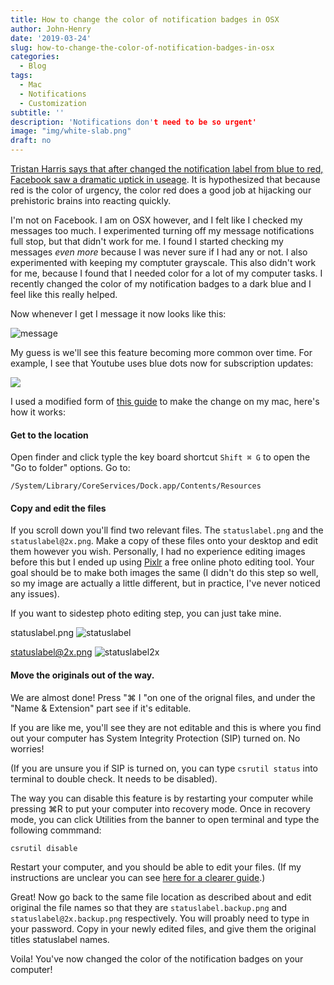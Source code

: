```yaml
---
title: How to change the color of notification badges in OSX
author: John-Henry
date: '2019-03-24'
slug: how-to-change-the-color-of-notification-badges-in-osx
categories:
  - Blog
tags:
  - Mac
  - Notifications
  - Customization
subtitle: ''
description: 'Notifications don't need to be so urgent'
image: "img/white-slab.png"
draft: no
---
```


[Tristan Harris says that after changed the notification label from blue to red, Facebook saw a dramatic uptick in useage](https://www.theguardian.com/technology/2017/oct/05/smartphone-addiction-silicon-valley-dystopia). It is hypothesized that because red is the color of urgency, the color red does a good job at hijacking our prehistoric brains into reacting quickly.

I'm not on Facebook. I am on OSX however, and I felt like I checked my messages too much. I experimented turning off my message notifications full stop, but that didn't work for me. I found I started checking my messages _even more_ because I was never sure if I had any or not. I also experimented with keeping my comptuter grayscale. This also didn't work for me, because I found that I needed color for a lot of my computer tasks. I recently changed the color of my notification badges to a dark blue and I feel like this really helped.

Now whenever I get I message it now looks like this:

![message](/img/messages/notification.png)

My guess is we'll see this feature becoming more common over time. For example, I see that Youtube uses blue dots now for subscription updates:

![](/post/2019-02-14-changing-the-color-of-notification-badges-in-osx_files/youtube-blue-dot.png)


I used a modified form of [this guide](https://web.archive.org/web/20190214172228/https://forums.macrumors.com/threads/change-dock-icon-badges.1903323/) to make the change on my mac, here's how it works:

#### Get to the location

Open finder and click typle the key board shortcut `Shift ⌘ G` to open the "Go to folder" options. Go to:
```
/System/Library/CoreServices/Dock.app/Contents/Resources
```

#### Copy and edit the files
If you scroll down you'll find two relevant files. The `statuslabel.png` and the `statuslabel@2x.png`. Make a copy of these files onto your desktop and edit them however you wish. Personally, I had no experience editing images before this but I ended up using [Pixlr](https://pixlr.com/x/) a free online photo editing tool. Your goal should be to make both images the same (I didn't do this step so well, so my image are actually a little different, but in practice, I've never noticed any issues).

If you want to sidestep photo editing step, you can just take mine.

statuslabel.png
![statuslabel](/img/messages/statuslabel.png)


statuslabel@2x.png
![statuslabel2x](/img/messages/statuslabel@2x.png)


#### Move the originals out of the way.

We are almost done! Press "⌘ I "on one of the orignal files, and under the "Name & Extension" part see if it's editable.

If you are like me, you'll see they are not editable and this is where you find out your computer has System Integrity Protection (SIP) turned on. No worries!

(If you are unsure you if SIP is turned on, you can type `csrutil status` into terminal to double check. It needs to be disabled).

The way you can disable this feature is by restarting your computer while pressing ⌘R to put your computer into recovery mode. Once in recovery mode, you can click Utilities from the banner to open terminal and type the following commmand:

```
csrutil disable
```

Restart your computer, and you should be able to edit your files. (If my instructions are unclear you can see [here for a clearer guide](https://web.archive.org/web/20190214172910/https://www.howtogeek.com/230424/how-to-disable-system-integrity-protection-on-a-mac-and-why-you-shouldnt/).)


Great! Now go back to the same file location as described about and edit original the file names so that they are `statuslabel.backup.png` and `statuslabel@2x.backup.png` respectively. You will proably need to type in your password. Copy in your newly edited files, and give them the original titles statuslabel names. 

Voila! You've now changed the color of the notification badges on your computer!






